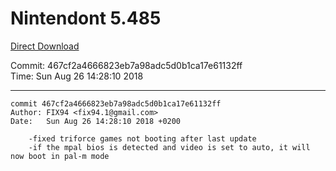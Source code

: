 # Nintendont 5.485
[Direct Download](./Nintendont.zip)

Commit: 467cf2a4666823eb7a98adc5d0b1ca17e61132ff  
Time: Sun Aug 26 14:28:10 2018   

-----

```
commit 467cf2a4666823eb7a98adc5d0b1ca17e61132ff
Author: FIX94 <fix94.1@gmail.com>
Date:   Sun Aug 26 14:28:10 2018 +0200

    -fixed triforce games not booting after last update
    -if the mpal bios is detected and video is set to auto, it will now boot in pal-m mode
```
